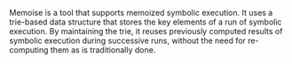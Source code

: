 Memoise is a tool that supports memoized symbolic execution. It uses a trie-based data structure that stores the key elements of a run of symbolic execution. By maintaining the trie, it reuses previously computed results of symbolic execution during successive runs, without the need for re-computing them as is traditionally done. 

